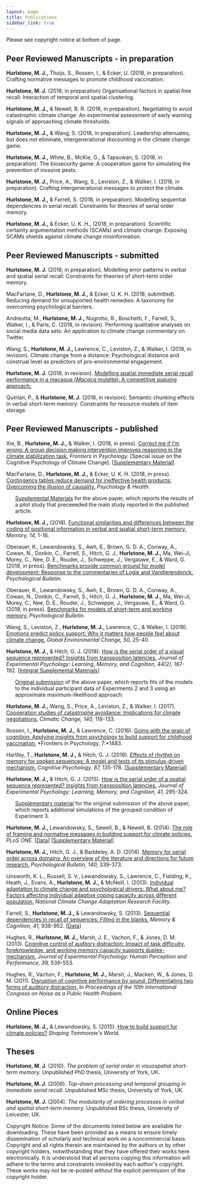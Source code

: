 ```yaml
---
layout: page
title: Publications
sidebar_link: true
---
```


<p class="message">
Please see copyright notice at bottom of page.
</p>

## Peer Reviewed Manuscripts - in preparation

**Hurlstone, M. J.,** Thuijs, S., Rossen, I., & Ecker, U. (2018, in preparation). Crafting normative messages to promote childhood vaccination.

**Hurlstone, M. J.** (2018, in preparation) Organisational factors in spatial free recall: Interaction of temporal and spatial clustering.

**Hurlstone, M. J.,** & Newell, B. R. (2018, in preparation). Negotiating to avoid catastrophic climate change: An experimental assessment of early warning signals of approaching climate thresholds.

**Hurlstone, M. J.,** & Wang, S. (2018, in preparation). Leadership attenuates, but does not eliminate, intergenerational discounting in the climate change game.

**Hurlstone, M. J.,** White, B., McKie, G., & Tapsuwan, S. (2018, in preparation). The biosecurity game: A cooperation game for simulating the prevention of invasive pests.

**Hurlstone, M. J.,** Price, A., Wang, S., Leviston, Z., & Walker, I. (2018, in preparation). Crafting intergenerational messages to protect the climate.

**Hurlstone, M. J.,** & Farrell, S. (2018, in preparation). Modelling sequential dependencies in serial recall: Constraints for theories of serial order memory.

**Hurlstone, M. J.,** & Ecker, U. K. H., (2018, in preparation). Scientific certainty argumentation methods (SCAMs) and climate change: Exposing SCAMs shields against climate change misinformation.

## Peer Reviewed Manuscripts - submitted

**Hurlstone, M. J.** (2018, in preparation). Modelling error patterns in verbal and spatial serial recall: Constraints for theories of short-term order memory. 

MacFarlane, D., **Hurlstone, M. J.,** & Ecker, U. K. H. (2018, submitted). Reducing demand for unsupported health remedies: A taxonomy for overcoming psychological barriers.

Andreotta, M., **Hurlstone, M. J.,** Nugroho, R., Boschetti, F., Farrell, S., Walker, I., & Paris, C. (2018, in revision). Performing qualitative analyses on social media data sets: An application to climate change commentary on Twitter. 

Wang, S., **Hurlstone, M. J.,** Lawrence, C., Leviston, Z., & Walker, I. (2018, in revision). Climate change from a distance: Psychological distance and construal level as predictors of pro-environmental engagement.  

**Hurlstone, M. J.** (2018, in revision). [Modelling spatial immediate serial recall performance in a macaque (*Macaca mulatta*): A competitive queuing approach.](H.18.InRev.pdf)

Quinlan, P., & **Hurlstone, M. J.** (2018, in revision). Semantic chunking effects in verbal short-term memory: Constraints for resource models of item storage.

## Peer Reviewed Manuscripts - published

Xie, B., **Hurlstone, M. J.,** & Walker, I. (2018, in press). [Correct me if I’m wrong: A group decision making intervention improves reasoning in the climate stabilization task.](XHW.18.FiP.pdf) *Frontiers in Psychology.* [Special issue on the Cognitive Psychology of Climate Change]. [[Supplementary Material](XHW.18.FiP.Supp.pdf)]

MacFarlane, D., **Hurlstone, M. J.,** & Ecker, U. K. H. (2018, in press). [Contingency tables reduce demand for ineffective health products: Overcoming the illusion of causality.](MHE.18.P&H.pdf) *Psychology & Health.* 

<ul><a href="/MHE.18.P&H.SM.pdf">Supplemental Materials</a> for the above paper, which reports the results of a pilot study that preceeeded the main study reported in the published article.</ul>

**Hurlstone, M. J.,**  (2018). [Functional similarities and differences between the coding of positional information in verbal and spatial short-term memory.](H.18.M.pdf) *Memory, 14,* 1-16. 

Oberauer, K., Lewandowsky, S., Awh, E., Brown, G. D. A., Conway, A., Cowan, N., Donkin, C., Farrell, S., Hitch, G. J., **Hurlstone, M. J.,** Ma, Wei-Ji, Morey, C., Nee, D. E., Rouder, J., Schweppe, J., Vergauwe, E., & Ward, G. (2018, in press). [Benchmarks provide common ground for model development: Response to the commentaries of Logie and Vandierendonck.](/O.et.al.18B.PB.pdf)  *Psychological Bulletin.*

Oberauer, K., Lewandowsky, S., Awh, E., Brown, G. D. A., Conway, A., Cowan, N., Donkin, C., Farrell, S., Hitch, G. J., **Hurlstone, M. J.,** Ma, Wei-Ji, Morey, C., Nee, D. E., Rouder, J., Schweppe, J., Vergauwe, E., & Ward, G. (2018, in press). [Benchmarks for models of short-term and working memory.](/O.et.al.18A.PB.pdf)  *Psychological Bulletin.*

Wang, S., Leviston, Z., **Hurlstone, M. J.,** Lawrence, C., & Walker, I. (2018). [Emotions predict policy support: Why it matters how people feel about climate change.](/WLHLW18.GEC.pdf) *Global Environmental Change, 50,* 25-40.

**Hurlstone, M. J.,** & Hitch, G. J. (2018). <a href="/HH.17.Re-Sub.pdf">How is the serial order of a visual sequence represented? Insights from transposition latencies.</a> *Journal of Experimental Psychology: Learning, Memory, and Cognition, 44(2),* 167-192. [<a href="/HH.17.ISM.Re-Sub.pdf">Integral Supplemental Materials</a>]

<ul><a href="/HH.17.Orig.pdf">Original submission</a> of the above paper, which reports fits of the models to the individual participant data of Experiments 2 and 3 using an approximate maximum-likelihood approach.</ul>

**Hurlstone, M. J.,** Wang, S., Price, A., Leviston, Z., & Walker, I. (2017). [Cooperation studies of catastrophe avoidance: Implications for climate negotiations.](HWPLW.17.CC.pdf) *Climatic Change, 140,* 119-133.

Rossen, I., **Hurlstone, M. J.,** & Lawrence, C. (2016). [Going with the grain of cognition: Applying insights from psychology to build support for childhood vaccination.](RHL.18.FiP.16.pdf) *Frontiers in Psychology, 7:*1483.

Hartley, T., **Hurlstone, M. J.,** & Hitch, G. J. (2016). [Effects of rhythm on memory for spoken sequences: A model and tests of its stimulus-driven mechanism.](HHH.16.Cog.Psych.pdf) *Cognitive Psychology, 87,* 135-178. [[Supplementary Material](/HHH.16.Cog.Psy.Supp.pdf)]

**Hurlstone, M. J.,** & Hitch, G. J. (2015). <a href="https://www.researchgate.net/publication/266855741_How_Is_the_Serial_Order_of_a_Spatial_Sequence_Represented_Insights_From_Transposition_Latencies">How is the serial order of a spatial sequence represented? Insights from transposition latencies.</a> *Journal of Experimental Psychology: Learning, Memory, and Cognition, 41,* 295-324.

<ul><a href="/HH.15.JEPLMC.Supp.pdf">Supplementary material</a> for the original submission of the above paper, which reports additional simulations of the  grouped condition of Experiment 3.</ul>

**Hurlstone, M. J.,** Lewandowsky, S., Sewell, B., & Newell, B. (2014). <a href="https://www.researchgate.net/publication/267156005_The_Effect_of_Framing_and_Normative_Messages_in_Building_Support_for_Climate_Policies">The role of framing and normative messages in building support for climate policies.</a> *PLoS ONE.* [[Data](/PLoS.ONE.14.Data.xlsx)] [[Supplementary Material](/HLNS.14.PLoS.ONE.Supp.pdf)]

**Hurlstone, M. J.,** Hitch, G. J., & Baddeley, A. D. (2014). <a href="https://www.researchgate.net/publication/257248252_Memory_for_Serial_Order_Across_Domains_An_Overview_of_the_Literature_and_Directions_for_Future_Research">Memory for serial order across domains: An overview of the literature and directions for future research.</a> *Psychological Bulletin, 140,* 339-373.

Unsworth, K. L., Russell, S. V., Lewandowsky, S., Lawrence, C., Fielding, K., Heath, J., Evans, A., **Hurlstone, M. J.,** & McNeill, I. (2013). <a href="https://www.researchgate.net/publication/258113211_Individual_adaptation_to_climate_change_and_psychological_drivers_What_about_me_Factors_affecting_individual_adaptive_coping_capacity_across_different_population">Individual adaptation to climate change and psychological drivers: What about me? Factors affecting individual adaptive coping capacity across different population.</a> *National Climate Change Adaptation Research Facility.*

Farrell, S., **Hurlstone, M. J.,** & Lewandowsky, S. (2013). <a href="https://www.researchgate.net/publication/236071922_Sequential_dependencies_in_recall_of_sequences_Filling_in_the_blanks">Sequential dependencies in recall of sequences: Filling in the blanks.</a> *Memory & Cognition, 41,* 938-952. [<a href="https://github.com/psy-farrell/farrell-lewan-hurlstone-13">Data</a>]

Hughes, R., **Hurlstone, M. J.,** Marsh, J. E., Vachon, F., & Jones, D. M. (2013). <a href="https://www.researchgate.net/publication/228065273_Cognitive_Control_of_Auditory_Distraction_Impact_of_Task_Difficulty_Foreknowledge_and_Working_Memory_Capacity_Supports_Duplex-Mechanism_Account">Cognitive control of auditory distraction: Impact of task difficulty, foreknowledge, and working memory capacity supports duplex-mechanism.</a> *Journal of Experimental Psychology: Human Perception and Performance, 39,* 539-553.

Hughes, R., Vachon, F., **Hurlstone, M. J.,** Marsh, J., Macken, W., & Jones, D. M. (2011). <a href="https://www.researchgate.net/publication/235701282_Disruption_of_cognitive_performance_by_sound_Differentiating_two_forms_of_auditory_distraction">Disruption of cognitive performance by sound: Differentiating two forms of auditory distraction.</a> In *Proceedings of the 10th International Congress on Noise as a Public Health Problem.*

## Online Pieces

**Hurlstone, M. J.,** & Lewandowsky, S. (2015). <a href="http://www.shapingtomorrowsworld.org/hurlstonePLOS.html">How to build support for climate policies?</a> *Shaping Tommorow's World.*

## Theses

**Hurlstone, M. J.** (2010). *The problem of serial order in visuospatial short-term memory.* Unpublished PhD thesis, University of York, UK.

**Hurlstone, M. J.** (2006). *Top-down processing and temporal grouping in immediate serial recall.* Unpublished MSc thesis, University of York, UK.

**Hurlstone, M. J.** (2004). *The modularity of ordering processes in verbal and spatial short-term memory.* Unpublished BSc thesis, University of Leicester, UK.

<p class="message">
Copyright Notice: Some of the documents listed below are available for downloading. These have been provided as a means to ensure timely dissemination of scholarly and technical work on a noncommercial basis. Copyright and all rights therein are maintained by the authors or by other copyright holders, notwithstanding that they have offered their works here electronically. It is understood that all persons copying this information will adhere to the terms and constraints invoked by each author's copyright. These works may not be re-posted without the explicit permission of the copyright holder.
</p>

